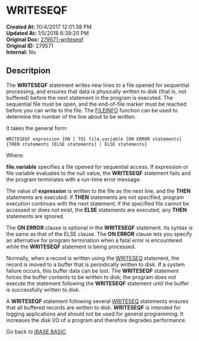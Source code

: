 # WRITESEQF

**Created At:** 10/4/2017 12:01:38 PM  
**Updated At:** 1/5/2018 6:39:20 PM  
**Original Doc:** [279571-writeseqf](https://docs.jbase.com/36868-jbase-basic/279571-writeseqf)  
**Original ID:** 279571  
**Internal:** No  

## Descritpion

The **WRITESEQF** statement writes new lines to a file opened for sequential processing, and ensures that data is physically written to disk (that is, not buffered) before the next statement in the program is executed. The sequential file must be open, and the end-of-file marker must be reached before you can write to the file. The [FILEINFO](./../fileinfo) function can be used to determine the number of the line about to be written.

It takes the general form:

```
WRITESEQF expression {ON | TO} file.variable [ON ERROR statements]
{THEN statements [ELSE statements] | ELSE statements}
```

Where:

**file.variable** specifies a file opened for sequential access. If expression or file.variable evaluates to the null value, the **WRITESEQF** statement fails and the program terminates with a run-time error message.

The value of **expression** is written to the file as the next line, and the **THEN** statements are executed. If **THEN** statements are not specified, program execution continues with the next statement; if the specified file cannot be accessed or does not exist, the **ELSE** statements are executed; any **THEN** statements are ignored.

The **ON ERROR** clause is optional in the **WRITESEQF** statement. Its syntax is the same as that of the ELSE clause. The **ON ERROR** clause lets you specify an alternative for program termination when a fatal error is encountered while the **WRITESEQF** statement is being processed.

Normally, when a record is written using the [WRITESEQ](./../writeseq) statement, the record is moved to a buffer that is periodically written to disk. If a system failure occurs, this buffer data can be lost. The **WRITESEQF** statement forces the buffer contents to be written to disk; the program does not execute the statement following the **WRITESEQF** statement until the buffer is successfully written to disk.

A **WRITESEQF** statement following several [WRITESEQ](./../writeseq) statements ensures that all buffered records are written to disk. **WRITESEQF** is intended for logging applications and should not be used for general programming. It increases the disk I/O of a program and therefore degrades performance.

Go back to [jBASE BASIC](./../README.md)
